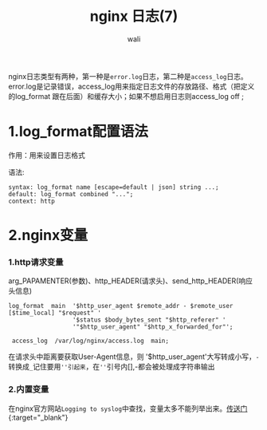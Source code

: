 ﻿---
layout: post
title: nginx 日志(7)  #标题
tagline: 基于Nginx的中间架构
category: nginx      #分类
author: wali    #作者
tag: nginx     #标签
ghurl:        #github url
ghurl_zip:    #github zip下载
comments: true

post_nav: false
---

nginx日志类型有两种，第一种是`error.log`日志，第二种是`access_log`日志。error.log是记录错误，access_log用来指定日志文件的存放路径、格式（把定义的log_format 跟在后面）和缓存大小；如果不想启用日志则access_log off ;

# 1.log_format配置语法

作用：用来设置日志格式

语法:

```nginx
syntax: log_format name [escape=default | json] string ...;
default: log_format combined "...";
context: http
```

# 2.nginx变量

### 1.http请求变量

arg_PAPAMENTER(参数)、http_HEADER(请求头)、send_http_HEADER(响应头信息)

```nginx
log_format  main  '$http_user_agent $remote_addr - $remote_user [$time_local] "$request" '
                  '$status $body_bytes_sent "$http_referer" '
                  '"$http_user_agent" "$http_x_forwarded_for"';

 access_log  /var/log/nginx/access.log  main;

```
在请求头中距离要获取User-Agent信息，则 '$http_user_agent'大写转成小写，`-`转换成`_`记住要用`''引起来`，在`''`引号内[],-都会被处理成字符串输出

### 2.内置变量

在nginx官方网站`Logging to syslog`中查找，变量太多不能列举出来。[传送门](http://nginx.org/en/docs/http/ngx_http_log_module.html#log_format "http://nginx.org/en/docs/http/ngx_http_log_module.html#log_format"){:target="_blank"}


